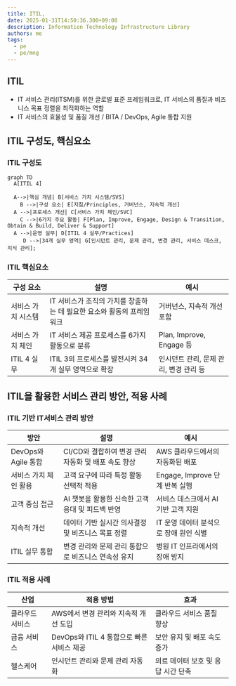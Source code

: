 ```yaml
---
title: ITIL, 
date: 2025-01-31T14:50:36.300+09:00
description: Information Technology Infrastructure Library
authors: me
tags:
  - pe
  - pe/mng
---
```


## ITIL

- IT 서비스 관리(ITSM)를 위한 글로벌 표준 프레임워크로, IT 서비스의 품질과 비즈니스 목표 정렬을 최적화하는 역할
- IT 서비스의 효율성 및 품질 개선 / BITA / DevOps, Agile 통합 지원

## ITIL 구성도, 핵심요소

### ITIL 구성도

```mermaid
graph TD
  A[ITIL 4] 
  
  A-->|핵심 개념| B[서비스 가치 시스템/SVS]
    B -->|구성 요소| E[지침/Principles, 거버넌스, 지속적 개선]
  A -->|프로세스 개선| C[서비스 가치 체인/SVC]
    C -->|6가지 주요 활동| F[Plan, Improve, Engage, Design & Transition, Obtain & Build, Deliver & Support]
  A -->|운영 실무| D[ITIL 4 실무/Practices]
     D -->|34개 실무 영역| G[인시던트 관리, 문제 관리, 변경 관리, 서비스 데스크, 지식 관리];
```

### ITIL 핵심요소

| 구성 요소 | 설명 | 예시 |
| --- | --- | --- |
| 서비스 가치 시스템 | IT 서비스가 조직의 가치를 창출하는 데 필요한 요소와 활동의 프레임워크 | 거버넌스, 지속적 개선 포함 |
| 서비스 가치 체인 | IT 서비스 제공 프로세스를 6가지 활동으로 분류 | Plan, Improve, Engage 등 |
| ITIL 4 실무 | ITIL 3의 프로세스를 발전시켜 34개 실무 영역으로 확장 | 인시던트 관리, 문제 관리, 변경 관리 등 |

## ITIL을 활용한 서비스 관리 방안, 적용 사례

### ITIL 기반 IT서비스 관리 방안

| 방안 | 설명 | 예시 |
| --- | --- | --- |
| DevOps와 Agile 통합 | CI/CD와 결합하여 변경 관리 자동화 및 배포 속도 향상 | AWS 클라우드에서의 자동화된 배포 |
| 서비스 가치 체인 활용 | 고객 요구에 따라 특정 활동 선택적 적용 | Engage, Improve 단계 반복 실행 |
| 고객 중심 접근 | AI 챗봇을 활용한 신속한 고객 응대 및 피드백 반영 | 서비스 데스크에서 AI 기반 고객 지원 |
| 지속적 개선 | 데이터 기반 실시간 의사결정 및 비즈니스 목표 정렬 | IT 운영 데이터 분석으로 장애 원인 식별 |
| ITIL 실무 통합 | 변경 관리와 문제 관리 통합으로 비즈니스 연속성 유지 | 병원 IT 인프라에서의 장애 방지 |

### ITIL 적용 사례

| 산업 | 적용 방법 | 효과 |
| --- | --- | --- |
| 클라우드 서비스 | AWS에서 변경 관리와 지속적 개선 도입 | 클라우드 서비스 품질 향상 |
| 금융 서비스 | DevOps와 ITIL 4 통합으로 빠른 서비스 제공 | 보안 유지 및 배포 속도 증가 |
| 헬스케어 | 인시던트 관리와 문제 관리 자동화 | 의료 데이터 보호 및 응답 시간 단축 |
